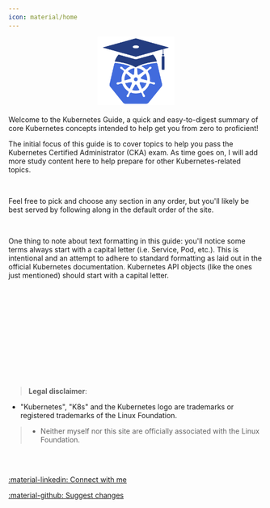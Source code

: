 ```yaml
---
icon: material/home
---
```


<meta name="google-adsense-account" content="ca-pub-4744916432619667">
<center>
    <img src="logo.png" width="30%">
</center>
<br>
Welcome to the Kubernetes Guide, a quick and easy-to-digest summary of core Kubernetes concepts intended to help get you from zero to proficient!  
<br>

The initial focus of this guide is to cover topics to help you pass the Kubernetes Certified Administrator (CKA) exam. As time goes on, I will add more study content here to help prepare for other Kubernetes-related topics.

<br>

Feel free to pick and choose any section in any order, but you'll likely be best served by following along in the default order of the site.

<br>

One thing to note about text formatting in this guide: you'll notice some terms always start with a capital letter (i.e. Service, Pod, etc.). This is intentional and an attempt to adhere to standard formatting as laid out in the official Kubernetes documentation. Kubernetes API objects (like the ones just mentioned) should start with a capital letter.

<br><br>

<br/><br/><br/><br/><br/><br/><br/><br/>
> **Legal disclaimer**:  
>  
> 
* "Kubernetes", "K8s" and the Kubernetes logo are trademarks or registered trademarks of the Linux Foundation.  
>  
> * Neither myself nor this site are officially associated with the Linux Foundation. 

<br><br>

[:material-linkedin: Connect with me](https://www.linkedin.com/in/aaronbraundmeier/)

[:material-github: Suggest changes](https://github.com/Braundo/kubernetes-guide)